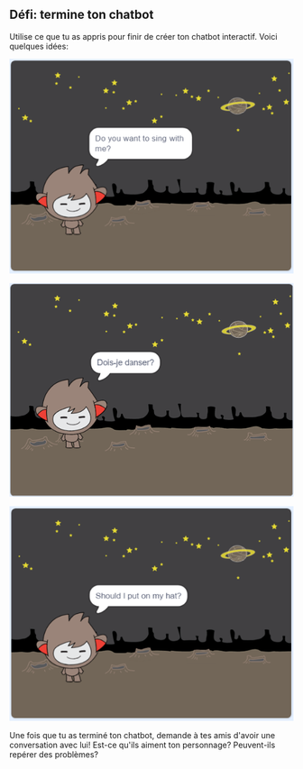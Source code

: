 ## Défi: termine ton chatbot

Utilise ce que tu as appris pour finir de créer ton chatbot interactif. Voici quelques idées:

![Idées ChatBot](images/chatbot-ideas1.png)

![Idées ChatBot](images/chatbot-ideas2.png)

![Idées ChatBot](images/chatbot-ideas3.png)

Une fois que tu as terminé ton chatbot, demande à tes amis d'avoir une conversation avec lui! Est-ce qu'ils aiment ton personnage? Peuvent-ils repérer des problèmes?